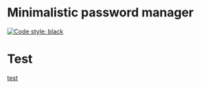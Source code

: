 # Minimalistic password manager
[![Code style: black](https://img.shields.io/badge/code%20style-black-000000.svg)](https://github.com/psf/black)
# Test
[test](www.ec2-3-132-198-109.us-east-2.compute.amazonaws.com)
